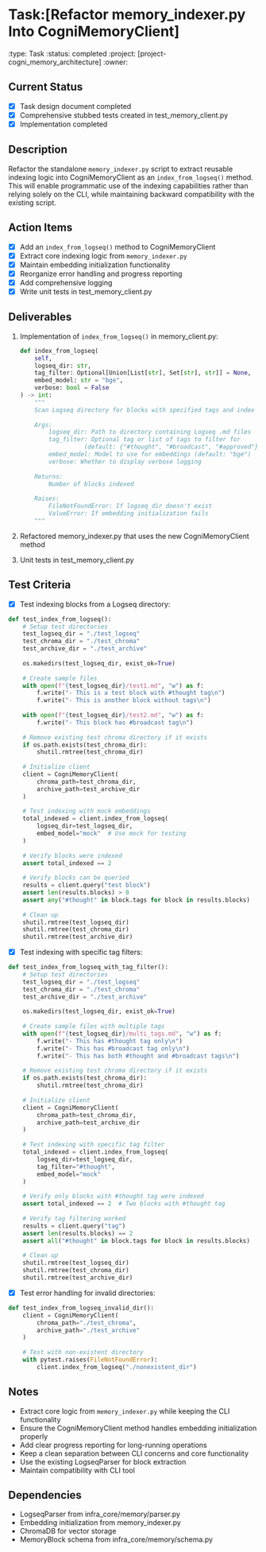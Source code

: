 # Task:[Refactor memory_indexer.py Into CogniMemoryClient]
:type: Task
:status: completed
:project: [project-cogni_memory_architecture]
:owner: 

## Current Status
- [x] Task design document completed
- [x] Comprehensive stubbed tests created in test_memory_client.py
- [x] Implementation completed

## Description
Refactor the standalone `memory_indexer.py` script to extract reusable indexing logic into CogniMemoryClient as an `index_from_logseq()` method. This will enable programmatic use of the indexing capabilities rather than relying solely on the CLI, while maintaining backward compatibility with the existing script.

## Action Items
- [x] Add an `index_from_logseq()` method to CogniMemoryClient
- [x] Extract core indexing logic from `memory_indexer.py`
- [x] Maintain embedding initialization functionality
- [x] Reorganize error handling and progress reporting
- [x] Add comprehensive logging
- [x] Write unit tests in test_memory_client.py

## Deliverables
1. Implementation of `index_from_logseq()` in memory_client.py:
   ```python
   def index_from_logseq(
       self,
       logseq_dir: str,
       tag_filter: Optional[Union[List[str], Set[str], str]] = None,
       embed_model: str = "bge",
       verbose: bool = False
   ) -> int:
       """
       Scan Logseq directory for blocks with specified tags and index them in ChromaDB.
       
       Args:
           logseq_dir: Path to directory containing Logseq .md files
           tag_filter: Optional tag or list of tags to filter for
                     (default: {"#thought", "#broadcast", "#approved"})
           embed_model: Model to use for embeddings (default: "bge")
           verbose: Whether to display verbose logging
           
       Returns:
           Number of blocks indexed
           
       Raises:
           FileNotFoundError: If logseq_dir doesn't exist
           ValueError: If embedding initialization fails
       """
   ```

2. Refactored memory_indexer.py that uses the new CogniMemoryClient method

3. Unit tests in test_memory_client.py

## Test Criteria
- [x] Test indexing blocks from a Logseq directory:
```python
def test_index_from_logseq():
    # Setup test directories
    test_logseq_dir = "./test_logseq"
    test_chroma_dir = "./test_chroma"
    test_archive_dir = "./test_archive"
    
    os.makedirs(test_logseq_dir, exist_ok=True)
    
    # Create sample files
    with open(f"{test_logseq_dir}/test1.md", "w") as f:
        f.write("- This is a test block with #thought tag\n")
        f.write("- This is another block without tags\n")
    
    with open(f"{test_logseq_dir}/test2.md", "w") as f:
        f.write("- This block has #broadcast tag\n")
    
    # Remove existing test chroma directory if it exists
    if os.path.exists(test_chroma_dir):
        shutil.rmtree(test_chroma_dir)
    
    # Initialize client
    client = CogniMemoryClient(
        chroma_path=test_chroma_dir,
        archive_path=test_archive_dir
    )
    
    # Test indexing with mock embeddings
    total_indexed = client.index_from_logseq(
        logseq_dir=test_logseq_dir,
        embed_model="mock"  # Use mock for testing
    )
    
    # Verify blocks were indexed
    assert total_indexed == 2
    
    # Verify blocks can be queried
    results = client.query("test block")
    assert len(results.blocks) > 0
    assert any("#thought" in block.tags for block in results.blocks)
    
    # Clean up
    shutil.rmtree(test_logseq_dir)
    shutil.rmtree(test_chroma_dir)
    shutil.rmtree(test_archive_dir)
```

- [x] Test indexing with specific tag filters:
```python
def test_index_from_logseq_with_tag_filter():
    # Setup test directories
    test_logseq_dir = "./test_logseq"
    test_chroma_dir = "./test_chroma"
    test_archive_dir = "./test_archive"
    
    os.makedirs(test_logseq_dir, exist_ok=True)
    
    # Create sample files with multiple tags
    with open(f"{test_logseq_dir}/multi_tags.md", "w") as f:
        f.write("- This has #thought tag only\n")
        f.write("- This has #broadcast tag only\n")
        f.write("- This has both #thought and #broadcast tags\n")
    
    # Remove existing test chroma directory if it exists
    if os.path.exists(test_chroma_dir):
        shutil.rmtree(test_chroma_dir)
    
    # Initialize client
    client = CogniMemoryClient(
        chroma_path=test_chroma_dir,
        archive_path=test_archive_dir
    )
    
    # Test indexing with specific tag filter
    total_indexed = client.index_from_logseq(
        logseq_dir=test_logseq_dir,
        tag_filter="#thought",
        embed_model="mock"
    )
    
    # Verify only blocks with #thought tag were indexed
    assert total_indexed == 2  # Two blocks with #thought tag
    
    # Verify tag filtering worked
    results = client.query("tag")
    assert len(results.blocks) == 2
    assert all("#thought" in block.tags for block in results.blocks)
    
    # Clean up
    shutil.rmtree(test_logseq_dir)
    shutil.rmtree(test_chroma_dir)
    shutil.rmtree(test_archive_dir)
```

- [x] Test error handling for invalid directories:
```python
def test_index_from_logseq_invalid_dir():
    client = CogniMemoryClient(
        chroma_path="./test_chroma",
        archive_path="./test_archive"
    )
    
    # Test with non-existent directory
    with pytest.raises(FileNotFoundError):
        client.index_from_logseq("./nonexistent_dir")
```

## Notes
- Extract core logic from `memory_indexer.py` while keeping the CLI functionality
- Ensure the CogniMemoryClient method handles embedding initialization properly
- Add clear progress reporting for long-running operations
- Keep a clean separation between CLI concerns and core functionality
- Use the existing LogseqParser for block extraction
- Maintain compatibility with CLI tool

## Dependencies
- LogseqParser from infra_core/memory/parser.py
- Embedding initialization from memory_indexer.py
- ChromaDB for vector storage
- MemoryBlock schema from infra_core/memory/schema.py 